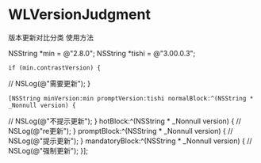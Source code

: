# WLVersionJudgment
版本更新对比分类
使用方法

NSString *min = @"2.8.0";
    NSString *tishi = @"3.00.0.3";

    if (min.contrastVersion) {
//        NSLog(@"需要更新");
    }
    
    [NSString minVersion:min promptVersion:tishi normalBlock:^(NSString * _Nonnull version) {
//        NSLog(@"不提示更新");
    } hotBlock:^(NSString * _Nonnull version) {
//        NSLog(@"re更新");
    } promptBlock:^(NSString * _Nonnull version) {
//        NSLog(@"提示更新");
    } mandatoryBlock:^(NSString * _Nonnull version) {
//        NSLog(@"强制更新");
    }];
